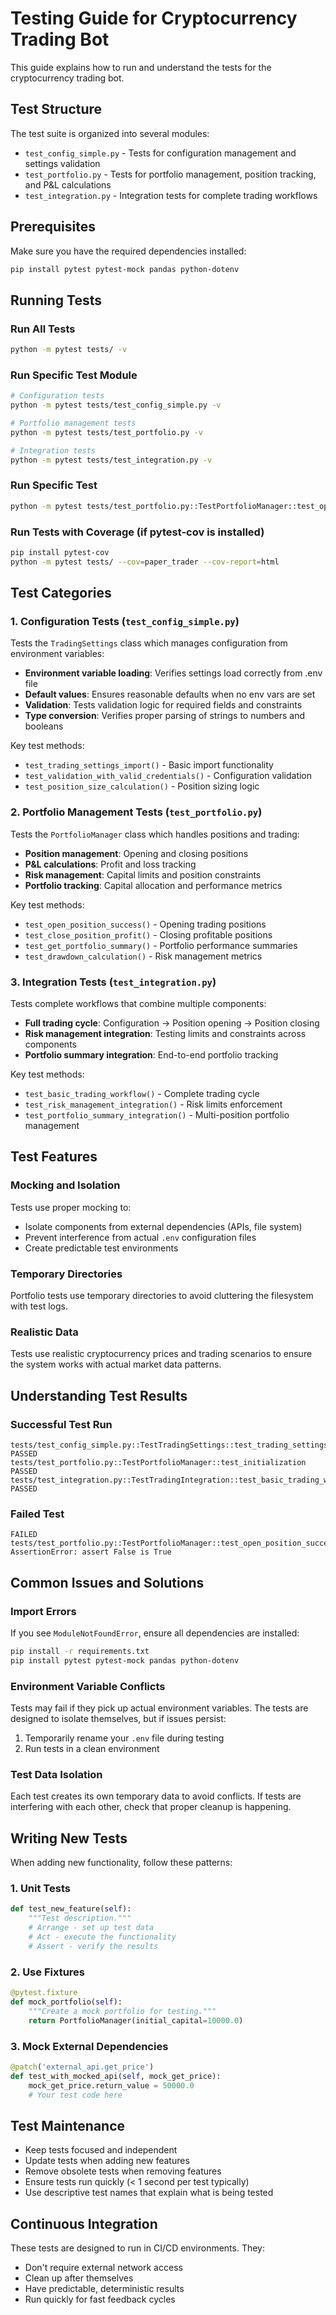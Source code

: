 # Testing Guide for Cryptocurrency Trading Bot

This guide explains how to run and understand the tests for the cryptocurrency trading bot.

## Test Structure

The test suite is organized into several modules:

- `test_config_simple.py` - Tests for configuration management and settings validation
- `test_portfolio.py` - Tests for portfolio management, position tracking, and P&L calculations
- `test_integration.py` - Integration tests for complete trading workflows

## Prerequisites

Make sure you have the required dependencies installed:

```bash
pip install pytest pytest-mock pandas python-dotenv
```

## Running Tests

### Run All Tests
```bash
python -m pytest tests/ -v
```

### Run Specific Test Module
```bash
# Configuration tests
python -m pytest tests/test_config_simple.py -v

# Portfolio management tests
python -m pytest tests/test_portfolio.py -v

# Integration tests
python -m pytest tests/test_integration.py -v
```

### Run Specific Test
```bash
python -m pytest tests/test_portfolio.py::TestPortfolioManager::test_open_position_success -v
```

### Run Tests with Coverage (if pytest-cov is installed)
```bash
pip install pytest-cov
python -m pytest tests/ --cov=paper_trader --cov-report=html
```

## Test Categories

### 1. Configuration Tests (`test_config_simple.py`)

Tests the `TradingSettings` class which manages configuration from environment variables:

- **Environment variable loading**: Verifies settings load correctly from .env file
- **Default values**: Ensures reasonable defaults when no env vars are set
- **Validation**: Tests validation logic for required fields and constraints
- **Type conversion**: Verifies proper parsing of strings to numbers and booleans

Key test methods:
- `test_trading_settings_import()` - Basic import functionality
- `test_validation_with_valid_credentials()` - Configuration validation
- `test_position_size_calculation()` - Position sizing logic

### 2. Portfolio Management Tests (`test_portfolio.py`)

Tests the `PortfolioManager` class which handles positions and trading:

- **Position management**: Opening and closing positions
- **P&L calculations**: Profit and loss tracking
- **Risk management**: Capital limits and position constraints
- **Portfolio tracking**: Capital allocation and performance metrics

Key test methods:
- `test_open_position_success()` - Opening trading positions
- `test_close_position_profit()` - Closing profitable positions
- `test_get_portfolio_summary()` - Portfolio performance summaries
- `test_drawdown_calculation()` - Risk management metrics

### 3. Integration Tests (`test_integration.py`)

Tests complete workflows that combine multiple components:

- **Full trading cycle**: Configuration → Position opening → Position closing
- **Risk management integration**: Testing limits and constraints across components
- **Portfolio summary integration**: End-to-end portfolio tracking

Key test methods:
- `test_basic_trading_workflow()` - Complete trading cycle
- `test_risk_management_integration()` - Risk limits enforcement
- `test_portfolio_summary_integration()` - Multi-position portfolio management

## Test Features

### Mocking and Isolation

Tests use proper mocking to:
- Isolate components from external dependencies (APIs, file system)
- Prevent interference from actual `.env` configuration files
- Create predictable test environments

### Temporary Directories

Portfolio tests use temporary directories to avoid cluttering the filesystem with test logs.

### Realistic Data

Tests use realistic cryptocurrency prices and trading scenarios to ensure the system works with actual market data patterns.

## Understanding Test Results

### Successful Test Run
```
tests/test_config_simple.py::TestTradingSettings::test_trading_settings_import PASSED
tests/test_portfolio.py::TestPortfolioManager::test_initialization PASSED
tests/test_integration.py::TestTradingIntegration::test_basic_trading_workflow PASSED
```

### Failed Test
```
FAILED tests/test_portfolio.py::TestPortfolioManager::test_open_position_success
AssertionError: assert False is True
```

## Common Issues and Solutions

### Import Errors
If you see `ModuleNotFoundError`, ensure all dependencies are installed:
```bash
pip install -r requirements.txt
pip install pytest pytest-mock pandas python-dotenv
```

### Environment Variable Conflicts
Tests may fail if they pick up actual environment variables. The tests are designed to isolate themselves, but if issues persist:
1. Temporarily rename your `.env` file during testing
2. Run tests in a clean environment

### Test Data Isolation
Each test creates its own temporary data to avoid conflicts. If tests are interfering with each other, check that proper cleanup is happening.

## Writing New Tests

When adding new functionality, follow these patterns:

### 1. Unit Tests
```python
def test_new_feature(self):
    """Test description."""
    # Arrange - set up test data
    # Act - execute the functionality
    # Assert - verify the results
```

### 2. Use Fixtures
```python
@pytest.fixture
def mock_portfolio(self):
    """Create a mock portfolio for testing."""
    return PortfolioManager(initial_capital=10000.0)
```

### 3. Mock External Dependencies
```python
@patch('external_api.get_price')
def test_with_mocked_api(self, mock_get_price):
    mock_get_price.return_value = 50000.0
    # Your test code here
```

## Test Maintenance

- Keep tests focused and independent
- Update tests when adding new features
- Remove obsolete tests when removing features
- Ensure tests run quickly (< 1 second per test typically)
- Use descriptive test names that explain what is being tested

## Continuous Integration

These tests are designed to run in CI/CD environments. They:
- Don't require external network access
- Clean up after themselves
- Have predictable, deterministic results
- Run quickly for fast feedback cycles